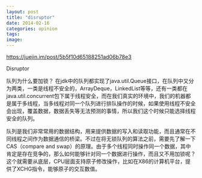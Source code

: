 ```yaml
---
layout: post
title: "disruptor"
date: 2014-02-16
categories: opinion
tags: 
image: 
---
```


https://juejin.im/post/5b5f10d65188251ad06b78e3

Disruptor

队列为什么要加锁？
在jdk中的队列都实现了java.util.Queue接口，在队列中又分为两类，一类是线程不安全的，ArrayDeque，LinkedList等等，还有一类都在java.util.concurrent包下属于线程安全，而在我们真实的环境中，我们的机器都是属于多线程，当多线程对同一个队列进行排队操作的时候，如果使用线程不安全会出现，覆盖数据，数据丢失等无法预测的事情，所以我们这个时候只能选择线程安全的队列。


队列是我们非常常用的数据结构，用来提供数据的写入和读取功能，而且通常在不同线程之间作为数据通信的桥梁。不过在将无锁队列的算法之前，需要先了解一下CAS（compare and swap）的原理。由于多个线程同时操作同一个数据，其中肯定是存在竞争的，那么如何能够针对同一个数据进行操作，而且又不用加锁呢？ 这个就需要从底层，CPU层面支持原子修改操作，比如在X86的计算机平台，提供了XCHG指令，能够原子的交互数值。